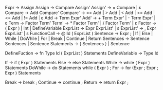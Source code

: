 Expr -> Assign
Assign -> Compare Assign'
Assign' -> = Compare | ε
Compare -> Add Compare'
Compare' -> == Add | > Add | < Add | >= Add |  <= Add | != Add | ε
Add   -> Term Expr'
Add'  -> + Term Expr' | - Term Expr' | ε
Term   -> Factor Term'
Term'  -> * Factor Term' | / Factor Term' | ε
Factor -> ( Expr ) | Int | DefineVariable
ExprList -> Expr ExprList' | ε
ExprList' -> , Expr ExprList' | ε
FunctionCall -> @ Id ( ExprList )
Sentence -> Expr ; | If | Else | While | DoWhile | For | Break | Continue | Return
Sentences -> Sentence Sentences | Sentence
Statements -> { Sentences } | Sentence

DefineFuction -> fn Type Id ( ExprList ) Statements
DefineVariable -> Type Id

If -> if ( Expr ) Statements
Else -> else Statements
While -> while ( Expr ) Statements
DoWhile -> do Statements while ( Expr ) ;
For -> for (Expr ; Expr ; Expr ) Statements

Break -> break ;
Continue -> continue ;
Return -> return Expr ;
